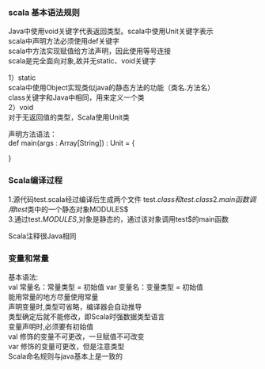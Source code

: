 ### scala 基本语法规则 
Java中使用void关键字代表返回类型。scala中使用Unit关键字表示   
scala中声明方法必须使用def关键字  
scala中方法实现赋值给方法声明，因此使用等号连接  
scala是完全面向对象,故并无static、void关键字  

1）static  
scala中使用Object实现类似java的静态方法的功能（类名.方法名）  
class关键字和Java中相同，用来定义一个类  
2）void  
对于无返回值的类型，Scala使用Unit类  

声明方法语法：  
def main(args : Array[String]) : Unit = {

}

### Scala编译过程 
1.源代码test.scala经过编译后生成两个文件  test$.class和test.class   
2.main函数调用test$类中的一个静态对象MODULES$  
3.通过test$.MODULES$,对象是静态的，通过该对象调用test$的main函数  

Scala注释很Java相同  

###  变量和常量   
基本语法:   
val 常量名：常量类型  =  初始值 
var 变量名：变量类型  =  初始值  
能用常量的地方尽量使用常量     
声明变量时,类型可省略，编译器会自动推导  
类型确定后就不能修改，即Scala时强数据类型语言   
变量声明时,必须要有初始值  
val 修饰的变量不可更改，一旦赋值不可改变  
var 修饰的变量可更改，但是注意类型  
Scala命名规则与java基本上是一致的  


































